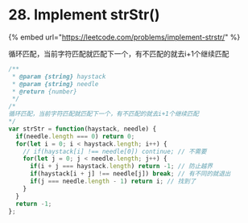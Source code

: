 # 28. Implement strStr\(\)

{% embed url="https://leetcode.com/problems/implement-strstr/" %}

循环匹配，当前字符匹配就匹配下一个，有不匹配的就去i+1个继续匹配

```javascript
/**
 * @param {string} haystack
 * @param {string} needle
 * @return {number}
 */
/*
循环匹配，当前字符匹配就匹配下一个，有不匹配的就去i+1个继续匹配
*/
var strStr = function(haystack, needle) {
  if(needle.length === 0) return 0;
  for(let i = 0; i < haystack.length; i++) {
    // if(haystack[i] !== needle[0]) continue; // 不需要
    for(let j = 0; j < needle.length; j++) {
      if(i + j === haystack.length) return -1; // 防止越界
      if(haystack[i + j] !== needle[j]) break; // 有不同的就退出
      if(j === needle.length - 1) return i; // 找到了
    }
  }
  return -1;
};
```

